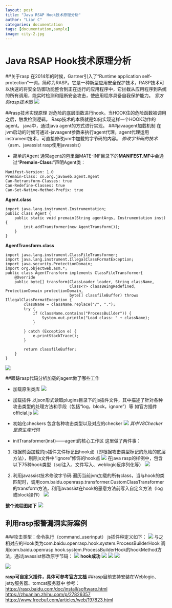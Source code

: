 ```yaml
---
layout: post
title: "Java RSAP Hook技术原理分析"
author: "Liar C"
categories: documentation
tags: [documentation,sample]
image: city-2.jpg
---
```

# Java RSAP Hook技术原理分析
##关于rasp
在2014年的时候，Gartner引入了“Runtime application self-protection”一词，简称为RASP。它是一种新型应用安全保护技术，RASP技术可以快速的将安全防御功能整合到正在运行的应用程序中，它拦截从应用程序到系统的所有调用，能实时检测和阻断安全攻击，使应用程序具备自我保护能力。
*官方的rasp技术图*
![](media/15748432951455/15748434927147.jpg)

##rasp技术实现原理
对危险的底层函数进行hook。当HOOK住的危险函数被调用之后，触发检测逻辑。
Rasp技术的本质就是如何实现这样一个HOOK动作的agent。
java中，通过java agent的方式进行实现。
###javaagent加载机制
在jvm启动的时候可通过-javaagent参数来执行agent代理。agent代理运用instrument技术，可直接修改jvm中加载的字节码的内容。
*修改字节码的技术*（asm、javassist rasp使用javassist）
- 简单的Agent
通常agent的包里面MATE-INF目录下的**MANIFEST.MF**中会通过“**Premain-Class**:”声明Agent类：
```
Manifest-Version: 1.0
Premain-Class: cn.org.javaweb.agent.Agent
Can-Retransform-Classes: true
Can-Redefine-Classes: true
Can-Set-Native-Method-Prefix: true
```
**Agent.class**

```
import java.lang.instrument.Instrumentation;
public class Agent {
    public static void premain(String agentArgs, Instrumentation inst) {
        inst.addTransformer(new AgentTransform());
    }
}
```
**AgentTransform.class**
```
import java.lang.instrument.ClassFileTransformer;
import java.lang.instrument.IllegalClassFormatException;
import java.security.ProtectionDomain;
import org.objectweb.asm.*;
public class AgentTransform implements ClassFileTransformer{
    @Override
    public byte[] transform(ClassLoader loader, String className,
                            Class<?> classBeingRedefined, ProtectionDomain protectionDomain,
                            byte[] classfileBuffer) throws IllegalClassFormatException {
        className = className.replace("/", ".");
        try {
            if (className.contains("ProcessBuilder")) {
                System.out.println("Load class: " + className);
            }

        } catch (Exception e) {
            e.printStackTrace();
        }

        return classfileBuffer;
    }
}
```
![](media/15748432951455/15748457225335.jpg)

##跟踪rasp代码分析加载的agent做了哪些工作
- 加载原生类库
![](media/15748432951455/15748458048486.jpg)

- 加载插件
以json形式读取plugins目录下的js插件文件，其中描述了针对各种攻击类型的处理方法和手段（包括“log，block，ignore”）等
如官方插件official.js
![](media/15748432951455/15748470459971.jpg)
- 初始化checkers
包含各种攻击类型以及对应的checker
![](media/15748432951455/15748471210433.jpg)
*其中V8Checker是原生库代码*

- initTransformer(inst)——agent的核心工作区
这里做了两件事：
1. 根据前面加载的js插件文件标记出hook点（即根据攻击类型标记的危险的底层方法），剔除js文件中“ignore”修饰的hook点
![](media/15748432951455/15749313951651.jpg)
在java rasp的样例中，包含以下75种hook类型（sql注入、文件写入、weblogic反序列化等）
![](media/15748432951455/15749317578607.jpg)

2. 利用javassist技术修改字节码
   遍历当前jvm加载的所有class，当与hook的类匹配时，调用com.baidu.openrasp.transformer.CustomClassTransformer的transform方法，利用javassist在hook的恶意方法前写入自定义方法（log或block操作）
   ![](media/15748432951455/15749315322623.jpg)

**整个流程图如下**
![](media/15748432951455/15749317878949.jpg)

## 利用rasp报警漏洞实际案例
###攻击类型：命令执行（command_userinput）
js插件种定义如下：
![](media/15748432951455/15749320212023.jpg)
与之相对应的Hook类为com.baidu.openrasp.hook.system.ProcessBuilderHook
调用com.baidu.openrasp.hook.system.ProcessBuilderHook的hookMethod方法，通过javassist修改原字节码：
![](media/15748432951455/15749320779587.jpg)
**hook成功**
![](media/15748432951455/15749321015856.jpg)
![](media/15748432951455/15749331181757.jpg)
![](media/15748432951455/15749331338478.jpg)

![](media/15748432951455/15749330949898.jpg)

**rasp可自定义插件，具体可参考[官方文档](https://rasp.baidu.com/doc/install/compat.html)**
##rasp目前支持安装在Weblogic、jetty服务器、tomcat服务器中
参考：
https://rasp.baidu.com/doc/install/software.html
https://zhuanlan.zhihu.com/p/27826357
https://www.freebuf.com/articles/web/197823.html



